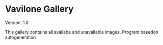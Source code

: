 # Vavilone Gallery
Version: 1.0

This gallery contains all avaliabe and unavaliable images. Program basedon autogeneration
